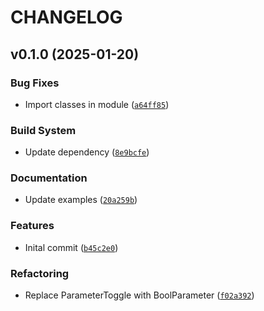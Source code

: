 # CHANGELOG


## v0.1.0 (2025-01-20)

### Bug Fixes

- Import classes in module
  ([`a64ff85`](https://github.com/beatreichenbach/qt-parameters/commit/a64ff85abe2378fcbef99ede087df90ec6a7d9bb))

### Build System

- Update dependency
  ([`8e9bcfe`](https://github.com/beatreichenbach/qt-parameters/commit/8e9bcfefcfe69fdc82c3b8466d1683e70c0898a1))

### Documentation

- Update examples
  ([`20a259b`](https://github.com/beatreichenbach/qt-parameters/commit/20a259bbdf4b8e4473c164f038013478d10db92d))

### Features

- Inital commit
  ([`b45c2e0`](https://github.com/beatreichenbach/qt-parameters/commit/b45c2e0a38967de637815d8a59749ab24bd3f3e1))

### Refactoring

- Replace ParameterToggle with BoolParameter
  ([`f02a392`](https://github.com/beatreichenbach/qt-parameters/commit/f02a392d6d70c6bec19af687826db7a589605aa6))
